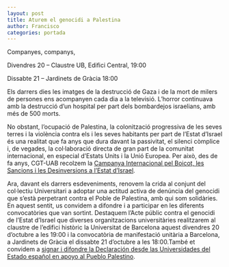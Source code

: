 ```yaml
---
layout: post
title: Aturem el genocidi a Palestina
author: Francisco
categories: portada
---
```



Companyes, companys,

Divendres 20 – Claustre UB, Edifici Central, 19:00

Dissabte 21 – Jardinets de Gràcia 18:00

Els darrers dies les imatges de la destrucció de Gaza i de la mort de milers de persones ens acompanyen cada dia a la televisió. L’horror continuava amb la destrucció d’un hospital per part dels bombardejos israelians, amb més de 500 morts.

No obstant, l’ocupació de Palestina, la colonització progressiva de les seves terres i la violència contra els i les seves habitants per part de l’Estat d’Israel és una realitat que fa anys que dura davant la passivitat, el silenci còmplice i, de vegades, la col·laboració directa de gran part de la comunitat internacional, en especial d’Estats Units i la Unió Europea. Per això, des de fa anys, CGT-UAB recolzem la [Campanya Internacional pel Boicot, les Sancions i les Desinversions a l’Estat d’Israel](https://bds.cat/).

Ara, davant els darrers esdeveniments, renovem la crida al conjunt del col·lectiu Universitari a adoptar una actitud activa de denúncia del genocidi que s’està perpetrant contra el Poble de Palestina, amb qui som solidàries. En aquest sentit, us convidem a difondre i a participar en les diferents convocatòries que van sortint. Destaquem l’Acte públic contra el genocidi de l’Estat d’Israel que diverses organitzacions universitàries realitzarem al claustre de l’edifici històric la Universitat de Barcelona aquest divendres 20 d’octubre a les 19:00 i la convocatòria de manifestació unitària a Barcelona, a Jardinets de Gràcia el dissabte 21 d’octubre a les 18:00.També et convidem a [signar i difondre la Declaración desde las Universidades del Estado español en apoyo al Pueblo Palestino](https://docs.google.com/forms/d/e/1FAIpQLSdczsHBU0XyRKo0iqsh4MZdmnMLb3Zxv_r0JXVG_MiWKnlJZw/formResponse?pli=1).
